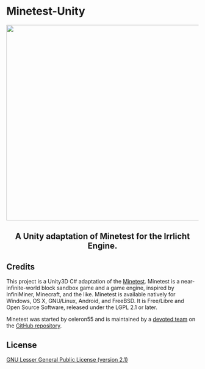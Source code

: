 # Minetest-Unity
<p align="center"><img width="512px" height="512px" src="https://upload.wikimedia.org/wikipedia/commons/7/73/Minetest-logo.svg" />
</br><h2 align="center">A Unity adaptation of Minetest for the Irrlicht Engine.</h2></p>

## Credits
This project is a Unity3D C# adaptation of the [Minetest](https://www.minetest.net/). Minetest is a near-infinite-world block sandbox game and a game engine, inspired by InfiniMiner, Minecraft, and the like. Minetest is available natively for Windows, OS X, GNU/Linux, Android, and FreeBSD. It is Free/Libre and Open Source Software, released under the LGPL 2.1 or later.

Minetest was started by celeron55 and is maintained by a [devoted team](https://www.minetest.net/credits/) on the [GitHub repository](https://github.com/minetest/minetest).

## License
[GNU Lesser General Public License (version 2.1)](https://github.com/Safebox36/Minetest-Unity/blob/master/LICENSE)